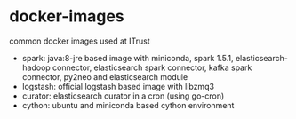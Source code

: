 # docker-images
common docker images used at ITrust

* spark: java:8-jre based image with miniconda, spark 1.5.1, elasticsearch-hadoop connector, elasticsearch spark connector, kafka spark connector, py2neo and elasticsearch module
* logstash: official logstash based image with libzmq3
* curator: elasticsearch curator in a cron (using go-cron)
* cython: ubuntu and miniconda based cython environment